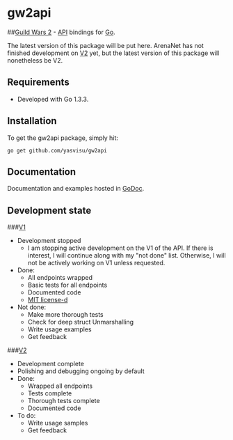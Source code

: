 # gw2api

##[Guild Wars 2](https://www.guildwars2.com/en-gb/) - [API](http://wiki.guildwars2.com/wiki/API:Main) bindings for [Go](http://golang.org/).

The latest version of this package will be put here. 
ArenaNet has not finished development on [V2](http://wiki.guildwars2.com/wiki/API:2) yet, 
but the latest version of this package will nonetheless be V2.

## Requirements

* Developed with Go 1.3.3. 

## Installation
To get the gw2api package, simply hit:

    go get github.com/yasvisu/gw2api


## Documentation
Documentation and examples hosted in [GoDoc](http://godoc.org/).


## Development state

###[V1](http://wiki.guildwars2.com/wiki/API:1)

* Development stopped
  * I am stopping active development on the V1 of the API. If there is interest, I will continue along with my "not done" list. Otherwise, I will not be actively working on V1 unless requested.
* Done:
  * All endpoints wrapped
  * Basic tests for all endpoints
  * Documented code
  * [MIT license-d](https://github.com/yasvisu/gw2api/blob/master/LICENSE)
* Not done:
  * Make more thorough tests
   * Check for deep struct Unmarshalling
  * Write usage examples
  * Get feedback

###[V2](http://wiki.guildwars2.com/wiki/API:2)

* Development complete
* Polishing and debugging ongoing by default
* Done:
  * Wrapped all endpoints
  * Tests complete
   * Thorough tests complete
  * Documented code
* To do:
  * Write usage samples
  * Get feedback
